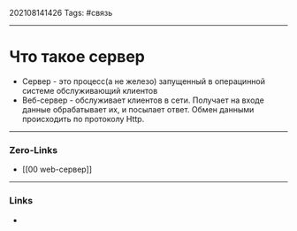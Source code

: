 202108141426
Tags: #связь 
___
# Что такое сервер
- Сервер - это процесс(а не железо) запущенный в операцинной системе обслуживающий клиентов
- Веб-сервер - обслуживает клиентов в сети. Получает на входе данные обрабатывает их, и посылает ответ. Обмен данными происходить по протоколу Http.
___
### Zero-Links
- [[00 web-сервер]]

___
### Links
- 